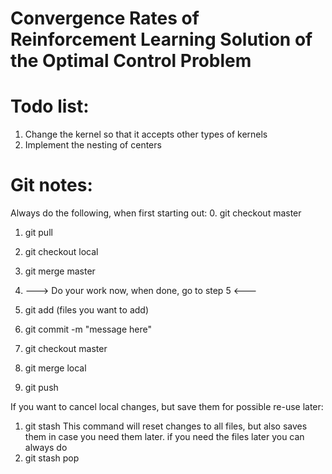 # Convergence Rates of Reinforcement Learning Solution of the Optimal Control Problem

# Todo list:
1. Change the kernel so that it accepts other types of kernels
2. Implement the nesting of centers


# Git notes:

Always do the following, when first starting out:
0. git checkout master
1. git pull
2. git checkout local
3. git merge master

4. ---> Do your work now, when done, go to step 5 <---

5. git add (files you want to add)
6. git commit -m "message here"
7. git checkout master
8. git merge local
9. git push 

If you want to cancel local changes, but save them for possible re-use later:
1. git stash
This command will reset changes to all files, but also saves them in case you need them later. if you need the files later you can always do
2. git stash pop
